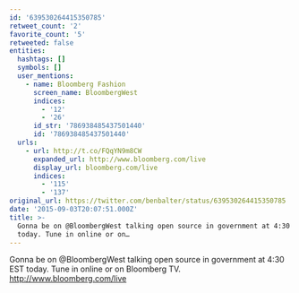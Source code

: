 ```yaml
---
id: '639530264415350785'
retweet_count: '2'
favorite_count: '5'
retweeted: false
entities:
  hashtags: []
  symbols: []
  user_mentions:
    - name: Bloomberg Fashion
      screen_name: BloombergWest
      indices:
        - '12'
        - '26'
      id_str: '786938485437501440'
      id: '786938485437501440'
  urls:
    - url: http://t.co/FQqYN9m8CW
      expanded_url: http://www.bloomberg.com/live
      display_url: bloomberg.com/live
      indices:
        - '115'
        - '137'
original_url: https://twitter.com/benbalter/status/639530264415350785
date: '2015-09-03T20:07:51.000Z'
title: >-
  Gonna be on @BloombergWest talking open source in government at 4:30 EST
  today. Tune in online or on…
---
```


Gonna be on @BloombergWest talking open source in government at 4:30 EST today. Tune in online or on Bloomberg TV. http://www.bloomberg.com/live